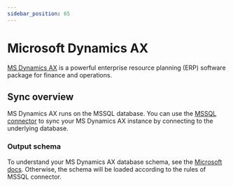 ```yaml
---
sidebar_position: 65
---
```


# Microsoft Dynamics AX

[MS Dynamics AX](https://dynamics.microsoft.com/en-us/ax) is a powerful enterprise resource planning \(ERP\) software package for finance and operations.

## Sync overview

MS Dynamics AX runs on the MSSQL database. You can use the [MSSQL connector](mssql.md) to sync your MS Dynamics AX instance by connecting to the underlying database.

### Output schema

To understand your MS Dynamics AX database schema, see the [Microsoft docs](https://docs.microsoft.com/en-us/dynamicsax-2012/developer/database-erds-on-the-axerd-website). Otherwise, the schema will be loaded according to the rules of MSSQL connector.

